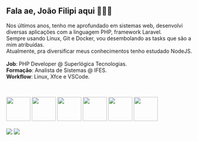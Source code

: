 ## Fala ae, João Filipi aqui 🙋🏽‍♂️

Nos últimos anos, tenho me aprofundado em sistemas web, desenvolvi diversas aplicações com a linguagem PHP, framework Laravel.<br>
Sempre usando Linux, Git e Docker, vou desembolando as tasks que são a mim atribuídas.<br>
Atualmente, pra diversificar meus conhecimentos tenho estudado NodeJS.<br>
<br>
**Job**: PHP Developer @ Superlógica Tecnologias.<br>
**Formação**: Analista de Sistemas @ IFES.<br>
**Workflow**: Linux, Xfce e VSCode.<br>
  
##

<div style="display: inline_block"><br>
  <img height="64" width="64" src="https://img.icons8.com/?size=256&id=geAxqWV0aAaI&format=png" />
  <img height="64" width="64" src="https://img.icons8.com/?size=256&id=CMVEhOBzk3Zp&format=png" />
  <img height="64" width="64" src="https://img.icons8.com/?size=256&id=V6HShIzw21x7&format=png" />
  <img height="64" width="64" src="https://img.icons8.com/?size=256&id=5cVdiiKKi0vX&format=png" />
  <img height="64" width="64" src="https://img.icons8.com/?size=256&id=GOHWqwnSE8Sv&format=png" />
  <img height="64" width="64" src="https://img.icons8.com/?size=256&id=xBKl2pdJg5kk&format=png" />
</div>
 <br>
<div>
  <a href="https://www.linkedin.com/in/jo%C3%A3o-filipi-britto-a7375a103/" target="_blank"><img src="https://img.shields.io/badge/-LinkedIn-%230077B5?style=for-the-badge&logo=linkedin&logoColor=white" target="_blank"></a> 
  <a href="https://instagram.com/bianchijf" target="_blank"><img src="https://img.shields.io/badge/-Instagram-%23E4405F?style=for-the-badge&logo=instagram&logoColor=white" target="_blank"></a>
</div>

